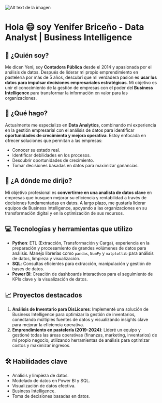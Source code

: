 ![Alt text de la imagen](file:///C:/Users/yenif/Downloads/DALL%C2%B7E%202024-09-23%2011.42.32%20-%20A%20vibrant%20yet%20professional%20scene%20featuring%20a%20cartoon-style%20woman%20with%20long%20black%20hair%20reaching%20the%20middle%20of%20her%20back,%20with%20black%20eyes%20full%20of%20curiosi.webp)
# Hola 😄 soy Yenifer Briceño - Data Analyst | Business Intelligence

## 📌 ¿Quién soy?
Me dicen Yeni, soy **Contadora Pública** desde el 2014 y apasionada por el análisis de datos. Después de liderar mi propio emprendimiento en pastelería por más de 5 años, descubrí que mi verdadera pasion es **usar los datos para impulsar decisiones empresariales estratégicas**. Mi objetivo es unir el conocimiento de la gestión de empresas con el poder del **Business Intelligence** para transformar la información en valor para las organizaciones.

## 🎯 ¿Qué hago?
Actualmente me especializo en **Data Analytics**, combinando mi experiencia en la gestión empresarial con el análisis de datos para identificar **oportunidades de crecimiento y mejora operativa**. Estoy enfocada en ofrecer soluciones que permitan a las empresas:

- Conocer su estado real.
- Identificar debilidades en los procesos.
- Descubrir oportunidades de crecimiento.
- Tomar decisiones basadas en datos para maximizar ganancias.

## 🚀 ¿A dónde me dirijo?
Mi objetivo profesional es **convertirme en una analista de datos clave** en empresas que busquen mejorar su eficiencia y rentabilidad a través de decisiones fundamentadas en datos. A largo plazo, me gustaría liderar equipos de Business Intelligence, apoyando a las organizaciones en su transformación digital y en la optimización de sus recursos.

## 💻 Tecnologías y herramientas que utilizo

- **Python**: ETL (Extracción, Transformación y Carga), experiencia en la preparación y procesamiento de grandes volúmenes de datos para análisis. Manejo librerías como `pandas`, `NumPy` y `matplotlib` para análisis de datos, limpieza y visualización.
- **SQL**: Consultas eficientes para extracción, manipulación y gestión de bases de datos.
- **Power BI**: Creación de dashboards interactivos para el seguimiento de KPIs clave y la visualización de datos.


## 📈 Proyectos destacados
1. **Análisis de Inventario para DisLicores**: Implementé una solución de Business Intelligence para optimizar la gestión de inventarios, conectando múltiples fuentes de datos y visualizando insights clave para mejorar la eficiencia operativa.
3. **Emprendimiento en pastelería (2019-2024)**: Lideré un equipo y gestioné todas las áreas operativas (finanzas, marketing, inventarios) de mi propio negocio, utilizando herramientas de análisis para optimizar costos y maximizar ingresos.

## 🛠️ Habilidades clave
- Análisis y limpieza de datos.
- Modelado de datos en Power BI y SQL.
- Visualización de datos efectiva.
- Business Intelligence.
- Toma de decisiones basadas en datos.


 

